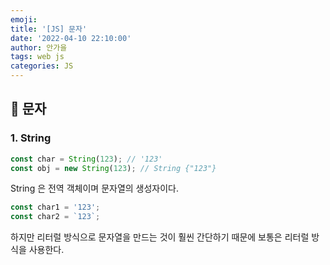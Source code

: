 ```yaml
---
emoji:
title: '[JS] 문자'
date: '2022-04-10 22:10:00'
author: 안가을
tags: web js
categories: JS
---
```


## 💙 문자

### 1. String

```js
const char = String(123); // '123'
const obj = new String(123); // String {"123"}
```

String 은 전역 객체이며 문자열의 생성자이다. <br />

```js
const char1 = '123';
const char2 = `123`;
```

하지만 리터럴 방식으로 문자열을 만드는 것이 훨씬 간단하기 때문에 보통은 리터럴 방식을 사용한다.

```toc

```
